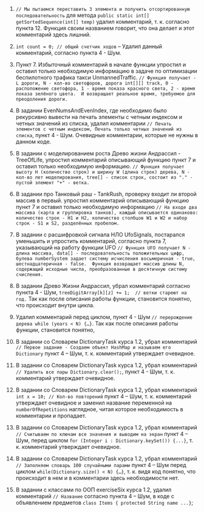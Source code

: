 1.	`// Мы пытаемся переставить 3 элемента и получить отсортированную последовательность` для метода `public static int[] getSortedSequence(int[] temp)`
удалил комментарий, т. к. согласно пункта 12. Функция своим названием говорит, что она делает и этот комментарий здесь лишний.


2.	`int count = 0; // общий счетчик ходов` – Удалил данный комментарий, согласно пункта 4 - Шум.


3.	Пункт 7. Избыточный комментарий в начале функции упростил и оставил только необходимую информацию в задаче по оптимизации беспилотного трафика такси UnmannedTraffic.
`// Функция получает - L дороги, N - кол-во светофоров, дорога int[][] track,
0 - расположение светофора, 1 - время показа красного света, 2 - время показа зелёного цвета. 
И возвращает реальное время, требуемое для преодоления дороги.`


4.	В задании EvenNumsAndEvenIndex, где необходимо было рекурсивно вывести на печать элементы с четным индексом и четных значений из списка, удалил комментарии
`// Печать элементов с четным индексом, Печать только четных значений из списка`, пункт 4 - Шум.
Очевидные комментарии, которые не нужны в данном коде.


5.	В задании с моделированием роста Древо жизни Андрассил - TreeOfLife, упростил комментарий описывающий функцию пункт 7 и оставил только необходимую информацию.
`// Функция получает высоту H (количество строк) и ширину W (длина строк) дерева,
N - кол-во лет моделирования, tree[] - список строк, состоит из "." - пустой элемент "+" - ветка.`


6.	В задании про Танковый раш - TankRush, проверку входит ли второй массив в первый. упростил комментарий описывающий функцию пункт 7 и оставил только необходимую информацию
`// На входе два массива (карта и группировка танков), каждый описывается одинаково: количество строк - H1 и H2,
количество столбцов W1 и W2 и набор строк - S1 и S2, разделённых пробелом.`


7.	В задании с расшифровкой сигнала НЛО UfoSignals, постарался уменьшить и упростить комментарий, согласно пункта 7, указывающий на работу функции UFO 
`// Функция UFO получает N - длина массива, data[] - последовательность положительных цифр,
булева numberSystem задает систему исчисления восьмеричная - true, шестнадцатеричная - false. 
Функция возвращает массив длины N, содержащий исходные числа, преобразованные в десятичную систему счисления.`


8.	В задании Древо Жизни Андрассил, убрал комментарий согласно пункта 4 - Шум, `treeDigitArray[k][z] += 1; 
// ветки стареют на год.` Так как после описания работы функции, становится понятно, что происходит внутри цикла.


9.	Удалил комментарий перед циклом, пункт 4 - Шум `// перерождение дерева while (years < N) {…}`. 
Так как после описания работы функции, становится понятно, 


10.	В задании со Словарем DictionaryTask курса 1.2, убрал комментарий `// Первое задание - Создаем объект HashMap и называем его Dictionary` 
пункт 4 – Шум, т. к. комментарий утверждает очевидное.


11.	В задании со Словарем DictionaryTask курса 1.2, убрал комментарий `// Удалить все пары Dictionary.clear();`, пункт 4 - Шум, т. к. комментарий утверждает очевидное.


12.	В задании со Словарем DictionaryTask курса 1.2, убрал комментарий `int x = 10; // Кол-во повторений` пункт 4 – Шум,
т. к. комментарий утверждает очевидное и заменил название переменной на `numberOfRepetitions` наглядное, читая которое необходимость в комментарии и пропадает.


13.	В задании со Словарем DictionaryTask курса 1.2, убрал комментарий `// Считываем по ключам все значения и выводим на экран` пункт 4 – Шум,
перед циклом `for (Integer i : Dictionary.keySet()) {...}`, т. к. комментарий утверждает очевидное.


14.	В задании со Словарем DictionaryTask курса 1.2, убрал комментарий `// Заполняем словарь 100 случайными парами` 
пункт 4 – Шум перед циклом `while(Dictionary.size() < N) {…}`, т. к. видя код понятно, что происходит в нем и в комментарии здесь необходимости нет.


15.	В задании с классами по ООП exerciseSix курса 1.2, удалил комментарий `// Название` согласно пункта 4 – Шум, 
в коде с объявлением предметов `class Items { protected String name ...}`;
